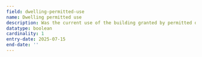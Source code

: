 ```yaml
---
field: dwelling-permitted-use
name: Dwelling permitted use
description: Was the current use of the building granted by permitted development rights? If True, application cannot proceed.
datatype: boolean
cardinality: 1
entry-date: 2025-07-15
end-date: ''
---
```

